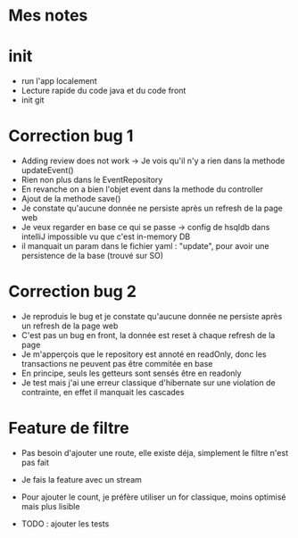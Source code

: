 # Mes notes 

# init
* run l'app localement
* Lecture rapide du code java et du code front
* init git

# Correction bug 1
* Adding review does not work -> Je vois qu'il n'y a rien dans la methode updateEvent()
* Rien non plus dans le EventRepository
* En revanche on a bien l'objet event dans la methode du controller
* Ajout de la methode save()
* Je constate qu'aucune donnée ne persiste après un refresh de la page web
* Je veux regarder en base ce qui se passe -> config de hsqldb dans intelliJ impossible vu que c'est in-memory DB
* il manquait un param dans le fichier yaml : "update", pour avoir une persistence de la base (trouvé sur SO)


# Correction bug 2
* Je reproduis le bug et je constate qu'aucune donnée ne persiste après un refresh de la page web
* C'est pas un bug en front, la donnée est reset à chaque refresh de la page
* Je m'apperçois que le repository est annoté en readOnly, donc les transactions ne peuvent pas être commitée en base
* En principe, seuls les getteurs sont sensés être en readonly
* Je test mais j'ai une erreur classique d'hibernate sur une violation de contrainte, en effet il manquait les cascades

# Feature de filtre
* Pas besoin d'ajouter une route, elle existe déja, simplement le filtre n'est pas fait
* Je fais la feature avec un stream
* Pour ajouter le count, je préfère utiliser un for classique, moins optimisé mais plus lisible

* TODO : ajouter les tests